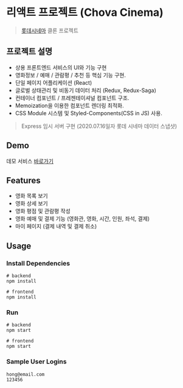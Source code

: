 # 리액트 프로젝트 (Chova Cinema)

> [롯데시네마](https://www.lottecinema.co.kr/) 클론 프로젝트

## 프로젝트 설명

- 상용 프론트엔드 서비스의 UI와 기능 구현
- 영화정보 / 예매 / 관람평 / 추천 등 핵심 기능 구현.
- 단일 페이지 어플리케이션 (React)
- 글로벌 상태관리 및 비동기 데이터 처리 (Redux, Redux-Saga)
- 컨테이너 컴포넌트 / 프레젠테이셔널 컴포넌트 구조.
- Memoization을 이용한 컴포넌트 렌더링 최적화.
- CSS Module 시스템 및 Styled-Components(CSS in JS) 사용.

> Express 임시 서버 구현 (2020.07.16일자 롯데 시네마 데이터 스냅샷)

## Demo

데모 서비스 [바로가기](http://ec2-3-238-149-181.compute-1.amazonaws.com:8080)

## Features

- 영화 목록 보기
- 영화 상세 보기
- 영화 평점 및 관람평 작성
- 영화 예매 및 결제 기능 (영화관, 영화, 시간, 인원, 좌석, 결제)
- 마이 페이지 (결제 내역 및 결제 취소)

## Usage

### Install Dependencies

```
# backend
npm install

# frontend
npm install
```

### Run

```
# backend
npm start

# frontend
npm start
```

### Sample User Logins

```
hong@email.com
123456
```

